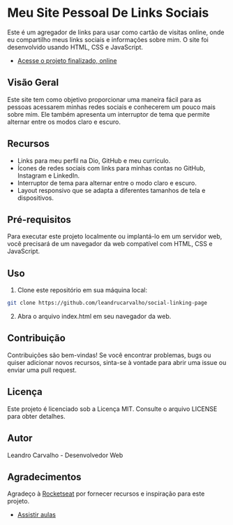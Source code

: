 # Meu Site Pessoal De Links Sociais

Este é um agregador de links para usar como cartão de visitas online, onde eu compartilho meus links sociais e informações sobre mim. O site foi desenvolvido usando HTML, CSS e JavaScript.

- [Acesse o projeto finalizado, online](https://leandrucarvalho.github.io/social-linking-page/)

## Visão Geral

Este site tem como objetivo proporcionar uma maneira fácil para as pessoas acessarem minhas redes sociais e conhecerem um pouco mais sobre mim. Ele também apresenta um interruptor de tema que permite alternar entre os modos claro e escuro.

## Recursos

- Links para meu perfil na Dio, GitHub e meu currículo.
- Ícones de redes sociais com links para minhas contas no GitHub, Instagram e LinkedIn.
- Interruptor de tema para alternar entre o modo claro e escuro.
- Layout responsivo que se adapta a diferentes tamanhos de tela e dispositivos.

## Pré-requisitos

Para executar este projeto localmente ou implantá-lo em um servidor web, você precisará de um navegador da web compatível com HTML, CSS e JavaScript.

## Uso

1. Clone este repositório em sua máquina local:

```bash
git clone https://github.com/leandrucarvalho/social-linking-page
```

2. Abra o arquivo index.html em seu navegador da web.

## Contribuição

Contribuições são bem-vindas! Se você encontrar problemas, bugs ou quiser adicionar novos recursos, sinta-se à vontade para abrir uma issue ou enviar uma pull request.

## Licença

Este projeto é licenciado sob a Licença MIT. Consulte o arquivo LICENSE para obter detalhes.

## Autor

Leandro Carvalho - Desenvolvedor Web

## Agradecimentos

Agradeço à [Rocketseat](https://www.rocketseat.com.br/) por fornecer recursos e inspiração para este projeto.

- [Assistir aulas](https://lp.rocketseat.com.br/devlinks/inscricao?utm_source=github&utm_medium=descricao&utm_campaign=capture-devlinks&utm_term=organic&utm_content=descricao-github-mayk-brito)

